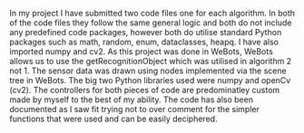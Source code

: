 In my project I have submitted two code files one for each algorithm. In both of the code files they follow the same general logic and both do not include any predefined code packages, however both do utilise standard Python packages such as math, random, enum, dataclasses, heapq. I have also imported numpy and cv2. As this project was done in WeBots, WeBots allows us to use the getRecognitionObject which was utilised in algorithm 2 not 1. The sensor data was drawn using nodes implemented via the scene tree in WeBots. The big two Python libraries used were numpy and openCv (cv2). The controllers for both pieces of code are predominatley custom made by myself to the best of my ability. The code has also been documented as I saw fit trying not to over comment for the simpler functions that were used and can be easily deciphered. 